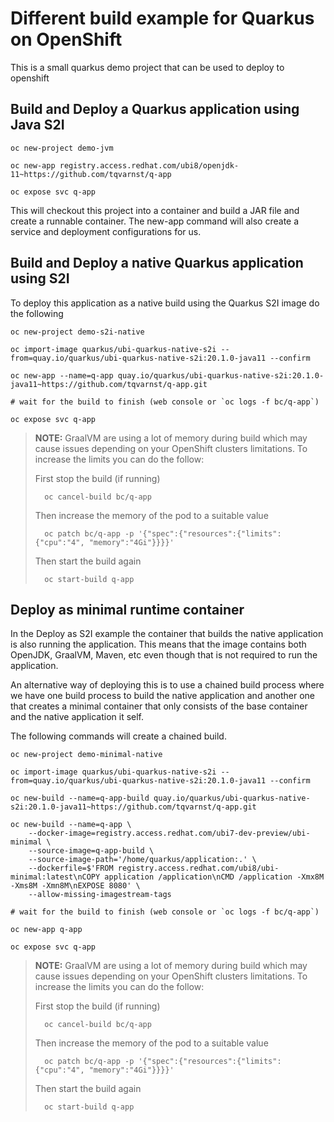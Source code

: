 # Different build example for Quarkus on OpenShift

This is a small quarkus demo project that can be used to deploy to openshift

## Build and Deploy a Quarkus application using Java S2I

    oc new-project demo-jvm
    
    oc new-app registry.access.redhat.com/ubi8/openjdk-11~https://github.com/tqvarnst/q-app
    
    oc expose svc q-app

This will checkout this project into a container and build a JAR file and create a runnable container. The new-app command will also create a service and deployment configurations for us.

## Build and Deploy a native Quarkus application using S2I

To deploy this application as a native build using the Quarkus S2I image do the following

    oc new-project demo-s2i-native

    oc import-image quarkus/ubi-quarkus-native-s2i --from=quay.io/quarkus/ubi-quarkus-native-s2i:20.1.0-java11 --confirm

    oc new-app --name=q-app quay.io/quarkus/ubi-quarkus-native-s2i:20.1.0-java11~https://github.com/tqvarnst/q-app.git

    # wait for the build to finish (web console or `oc logs -f bc/q-app`)

    oc expose svc q-app

> **NOTE:** GraalVM are using a lot of memory during build which may cause issues depending on your OpenShift clusters limitations. To increase the limits you can do the follow:
>
> First stop the build (if running)
>
>       oc cancel-build bc/q-app  
> Then increase the memory of the pod to a suitable value
>
>       oc patch bc/q-app -p '{"spec":{"resources":{"limits":{"cpu":"4", "memory":"4Gi"}}}}'
> Then start the build again
>
>       oc start-build q-app


## Deploy as minimal runtime container

In the Deploy as S2I example the container that builds the native application is also running the application. This means that the image contains both OpenJDK, GraalVM, Maven, etc even though that is not required to run the application. 

An alternative way of deploying this is to use a chained build process where we have one build process to build the native application and another one that creates a minimal container that only consists of the base container and the native application it self. 

The following commands will create a chained build.

    oc new-project demo-minimal-native

    oc import-image quarkus/ubi-quarkus-native-s2i --from=quay.io/quarkus/ubi-quarkus-native-s2i:20.1.0-java11 --confirm

    oc new-build --name=q-app-build quay.io/quarkus/ubi-quarkus-native-s2i:20.1.0-java11~https://github.com/tqvarnst/q-app.git 

    oc new-build --name=q-app \
        --docker-image=registry.access.redhat.com/ubi7-dev-preview/ubi-minimal \
        --source-image=q-app-build \
        --source-image-path='/home/quarkus/application:.' \
        --dockerfile=$'FROM registry.access.redhat.com/ubi8/ubi-minimal:latest\nCOPY application /application\nCMD /application -Xmx8M -Xms8M -Xmn8M\nEXPOSE 8080' \
        --allow-missing-imagestream-tags

    # wait for the build to finish (web console or `oc logs -f bc/q-app`)

    oc new-app q-app

    oc expose svc q-app

> **NOTE:** GraalVM are using a lot of memory during build which may cause issues depending on your OpenShift clusters limitations. To increase the limits you can do the follow:
>
> First stop the build (if running)
>
>       oc cancel-build bc/q-app  
> Then increase the memory of the pod to a suitable value
>
>       oc patch bc/q-app -p '{"spec":{"resources":{"limits":{"cpu":"4", "memory":"4Gi"}}}}'
> Then start the build again
>
>       oc start-build q-app


